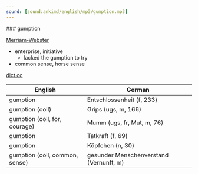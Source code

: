 ```yaml
---
sound: [sound:ankimd/english/mp3/gumption.mp3]
---
```


\### gumption

[Merriam-Webster](https://www.merriam-webster.com/dictionary/gumption)

- enterprise, initiative
    - lacked the gumption to try
- common sense, horse sense

[dict.cc](https://www.dict.cc/gumption)

| English        | German       |
| -------------- | ------------ |
| gumption | Entschlossenheit (f, 233) |
| gumption (coll) | Grips (ugs, m, 166) |
| gumption (coll, for, courage) | Mumm (ugs, fr, Mut, m, 76) |
| gumption | Tatkraft (f, 69) |
| gumption | Köpfchen (n, 30) |
| gumption (coll, common, sense) | gesunder Menschenverstand (Vernunft, m) |
